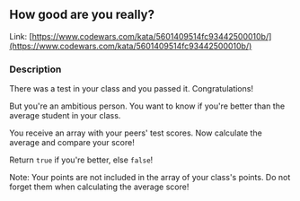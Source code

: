 ## How good are you really?

Link: [https://www.codewars.com/kata/5601409514fc93442500010b/](https://www.codewars.com/kata/5601409514fc93442500010b/)

### Description

There was a test in your class and you passed it. Congratulations!

But you're an ambitious person. You want to know if you're better than the average student in your class.

You receive an array with your peers' test scores. Now calculate the average and compare your score!

Return `true` if you're better, else `false`!

Note: Your points are not included in the array of your class's points. Do not forget them when calculating the average score!
